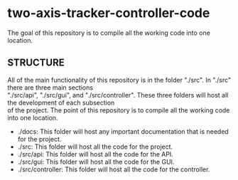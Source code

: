 # two-axis-tracker-controller-code
The goal of this repository is to compile all the working code into one location. <br>
## STRUCTURE
All of the main functionality of this repository is in the folder "./src". In "./src" there are three main sections <br>
"./src/api", "./src/gui", and "./src/controller". These three folders will host all the development of each subsection <br>
of the project. The point of this repository is to compile all the working code into one location. <br>
- ./docs: This folder will host any important documentation that is needed for the project. <br>
- ./src: This folder will host all the code for the project. <br>
- ./src/api: This folder will host all the code for the API. <br>
- ./src/gui: This folder will host all the code for the GUI.<br>
- ./src/controller: This folder will host all the code for the controller.<br>
